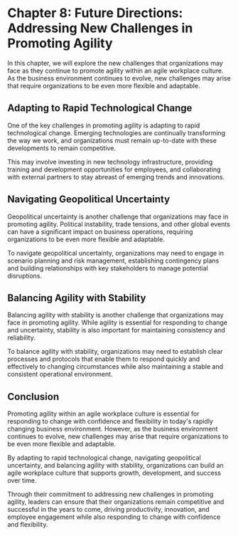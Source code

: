 Chapter 8: Future Directions: Addressing New Challenges in Promoting Agility
============================================================================

In this chapter, we will explore the new challenges that organizations may face as they continue to promote agility within an agile workplace culture. As the business environment continues to evolve, new challenges may arise that require organizations to be even more flexible and adaptable.

Adapting to Rapid Technological Change
--------------------------------------

One of the key challenges in promoting agility is adapting to rapid technological change. Emerging technologies are continually transforming the way we work, and organizations must remain up-to-date with these developments to remain competitive.

This may involve investing in new technology infrastructure, providing training and development opportunities for employees, and collaborating with external partners to stay abreast of emerging trends and innovations.

Navigating Geopolitical Uncertainty
-----------------------------------

Geopolitical uncertainty is another challenge that organizations may face in promoting agility. Political instability, trade tensions, and other global events can have a significant impact on business operations, requiring organizations to be even more flexible and adaptable.

To navigate geopolitical uncertainty, organizations may need to engage in scenario planning and risk management, establishing contingency plans and building relationships with key stakeholders to manage potential disruptions.

Balancing Agility with Stability
--------------------------------

Balancing agility with stability is another challenge that organizations may face in promoting agility. While agility is essential for responding to change and uncertainty, stability is also important for maintaining consistency and reliability.

To balance agility with stability, organizations may need to establish clear processes and protocols that enable them to respond quickly and effectively to changing circumstances while also maintaining a stable and consistent operational environment.

Conclusion
----------

Promoting agility within an agile workplace culture is essential for responding to change with confidence and flexibility in today's rapidly changing business environment. However, as the business environment continues to evolve, new challenges may arise that require organizations to be even more flexible and adaptable.

By adapting to rapid technological change, navigating geopolitical uncertainty, and balancing agility with stability, organizations can build an agile workplace culture that supports growth, development, and success over time.

Through their commitment to addressing new challenges in promoting agility, leaders can ensure that their organizations remain competitive and successful in the years to come, driving productivity, innovation, and employee engagement while also responding to change with confidence and flexibility.
